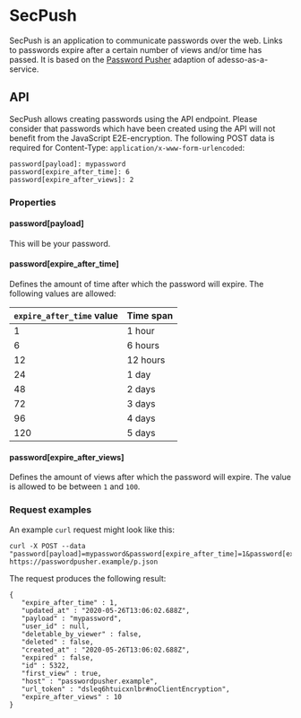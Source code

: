 # SecPush
SecPush is an application to communicate passwords over the web. Links to passwords expire after a certain number of views and/or time has passed. It is based on the [Password Pusher](https://github.com/adesso-as-a-service/PasswordPusher) adaption of adesso-as-a-service.

## API
SecPush allows creating passwords using the API endpoint. Please consider that passwords which have been created using the API will not benefit from the JavaScript E2E-encryption.
The following POST data is required for Content-Type: `application/x-www-form-urlencoded`:
```
password[payload]: mypassword
password[expire_after_time]: 6
password[expire_after_views]: 2
```

### Properties

#### password[payload]
This will be your password.

#### password[expire_after_time]
Defines the amount of time after which the password will expire.
The following values are allowed:


| `expire_after_time` value  | Time span |
| ------------- | ------------- |
| 1  | 1 hour  |
| 6  | 6 hours  |
| 12  | 12 hours  |
| 24  | 1 day  |
| 48  | 2 days  |
| 72  | 3 days  |
| 96  | 4 days  |
| 120  | 5 days  |

#### password[expire_after_views]
Defines the amount of views after which the password will expire.
The value is allowed to be between `1` and `100`.

### Request examples

An example `curl` request might look like this:
```
curl -X POST --data "password[payload]=mypassword&password[expire_after_time]=1&password[expire_after_views]=10" https://passwordpusher.example/p.json
```

The request produces the following result:
```
{
   "expire_after_time" : 1,
   "updated_at" : "2020-05-26T13:06:02.688Z",
   "payload" : "mypassword",
   "user_id" : null,
   "deletable_by_viewer" : false,
   "deleted" : false,
   "created_at" : "2020-05-26T13:06:02.688Z",
   "expired" : false,
   "id" : 5322,
   "first_view" : true,
   "host" : "passwordpusher.example",
   "url_token" : "dsleq6htuicxnlbr#noClientEncryption",
   "expire_after_views" : 10
}
```
